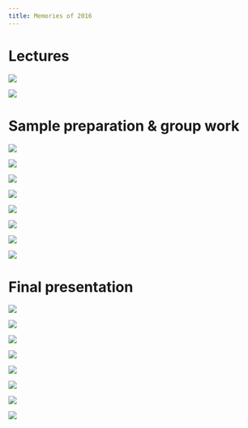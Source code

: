 ```yaml
---
title: Memories of 2016
---
```


# Lectures

![](images/2016/2016-19.jpg)

![](images/2016/2016-20.jpg)

# Sample preparation & group work

![](images/2016/2016-10.jpg)

![](images/2016/2016-11.jpg)

![](images/2016/2016-12.jpg)

![](images/2016/2016-13.jpg)

![](images/2016/2016-14.jpg)

![](images/2016/2016-15.jpg)

![](images/2016/2016-16.jpg)

![](images/2016/2016-17.jpg)

# Final presentation

![](images/2016/2016-01.jpg)

![](images/2016/2016-02.jpg)

![](images/2016/2016-03.jpg)

![](images/2016/2016-05.jpg)

![](images/2016/2016-06.jpg)

![](images/2016/2016-07.jpg)

![](images/2016/2016-08.jpg)

![](images/2016/2016-09.jpg)
